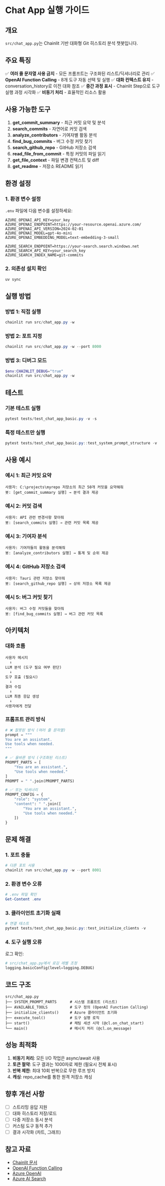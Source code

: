 # Chat App 실행 가이드

## 개요
`src/chat_app.py`는 Chainlit 기반 대화형 Git 히스토리 분석 챗봇입니다.

## 주요 특징
✅ **여러 줄 문자열 사용 금지** - 모든 프롬프트는 구조화된 리스트/딕셔너리로 관리
✅ **OpenAI Function Calling** - 8개 도구 자동 선택 및 실행
✅ **대화 컨텍스트 유지** - conversation_history로 이전 대화 참조
✅ **중간 과정 표시** - Chainlit Step으로 도구 실행 과정 시각화
✅ **비동기 처리** - 효율적인 리소스 활용

## 사용 가능한 도구

1. **get_commit_summary** - 최근 커밋 요약 및 분석
2. **search_commits** - 자연어로 커밋 검색
3. **analyze_contributors** - 기여자별 활동 분석
4. **find_bug_commits** - 버그 수정 커밋 찾기
5. **search_github_repo** - GitHub 저장소 검색
6. **read_file_from_commit** - 특정 커밋의 파일 읽기
7. **get_file_context** - 파일 변경 컨텍스트 및 diff
8. **get_readme** - 저장소 README 읽기

## 환경 설정

### 1. 환경 변수 설정
`.env` 파일에 다음 변수를 설정하세요:

```env
AZURE_OPENAI_API_KEY=your_key
AZURE_OPENAI_ENDPOINT=https://your-resource.openai.azure.com/
AZURE_OPENAI_API_VERSION=2024-02-01
AZURE_OPENAI_MODEL=gpt-4o-mini
AZURE_OPENAI_EMBEDDING_MODEL=text-embedding-3-small

AZURE_SEARCH_ENDPOINT=https://your-search.search.windows.net
AZURE_SEARCH_API_KEY=your_search_key
AZURE_SEARCH_INDEX_NAME=git-commits
```

### 2. 의존성 설치 확인
```powershell
uv sync
```

## 실행 방법

### 방법 1: 직접 실행
```powershell
chainlit run src/chat_app.py -w
```

### 방법 2: 포트 지정
```powershell
chainlit run src/chat_app.py -w --port 8000
```

### 방법 3: 디버그 모드
```powershell
$env:CHAINLIT_DEBUG="true"
chainlit run src/chat_app.py -w
```

## 테스트

### 기본 테스트 실행
```powershell
pytest tests/test_chat_app_basic.py -v -s
```

### 특정 테스트만 실행
```powershell
pytest tests/test_chat_app_basic.py::test_system_prompt_structure -v
```

## 사용 예시

### 예시 1: 최근 커밋 요약
```
사용자: C:\projects\myrepo 저장소의 최근 50개 커밋을 요약해줘
봇: [get_commit_summary 실행] → 분석 결과 제공
```

### 예시 2: 커밋 검색
```
사용자: API 관련 변경사항 찾아줘
봇: [search_commits 실행] → 관련 커밋 목록 제공
```

### 예시 3: 기여자 분석
```
사용자: 기여자들의 활동을 분석해줘
봇: [analyze_contributors 실행] → 통계 및 순위 제공
```

### 예시 4: GitHub 저장소 검색
```
사용자: Tauri 관련 저장소 찾아줘
봇: [search_github_repo 실행] → 상위 저장소 목록 제공
```

### 예시 5: 버그 커밋 찾기
```
사용자: 버그 수정 커밋들을 찾아줘
봇: [find_bug_commits 실행] → 버그 관련 커밋 목록
```

## 아키텍처

### 대화 흐름
```
사용자 메시지
  ↓
LLM 분석 (도구 필요 여부 판단)
  ↓
도구 호출 (필요시)
  ↓
결과 수집
  ↓
LLM 최종 응답 생성
  ↓
사용자에게 전달
```

### 프롬프트 관리 방식
```python
# ❌ 잘못된 방식 (여러 줄 문자열)
prompt = """
You are an assistant.
Use tools when needed.
"""

# ✅ 올바른 방식 (구조화된 리스트)
PROMPT_PARTS = [
    "You are an assistant.",
    "Use tools when needed."
]
PROMPT = " ".join(PROMPT_PARTS)

# ✅ 또는 딕셔너리
PROMPT_CONFIG = {
    "role": "system",
    "content": " ".join([
        "You are an assistant.",
        "Use tools when needed."
    ])
}
```

## 문제 해결

### 1. 포트 충돌
```powershell
# 다른 포트 사용
chainlit run src/chat_app.py -w --port 8001
```

### 2. 환경 변수 오류
```powershell
# .env 파일 확인
Get-Content .env
```

### 3. 클라이언트 초기화 실패
```powershell
# 연결 테스트
pytest tests/test_chat_app_basic.py::test_initialize_clients -v
```

### 4. 도구 실행 오류
로그 확인:
```python
# src/chat_app.py에서 로깅 레벨 조정
logging.basicConfig(level=logging.DEBUG)
```

## 코드 구조

```
src/chat_app.py
├── SYSTEM_PROMPT_PARTS      # 시스템 프롬프트 (리스트)
├── AVAILABLE_TOOLS          # 도구 정의 (OpenAI Function Calling)
├── initialize_clients()     # Azure 클라이언트 초기화
├── execute_tool()           # 도구 실행 로직
├── start()                  # 채팅 세션 시작 (@cl.on_chat_start)
└── main()                   # 메시지 처리 (@cl.on_message)
```

## 성능 최적화

1. **비동기 처리**: 모든 I/O 작업은 async/await 사용
2. **토큰 절약**: 도구 결과는 1000자로 제한 (필요시 전체 표시)
3. **반복 제한**: 최대 10회 반복으로 무한 루프 방지
4. **캐싱**: repo_cache를 통한 원격 저장소 캐싱

## 향후 개선 사항

- [ ] 스트리밍 응답 지원
- [ ] 대화 히스토리 저장/로드
- [ ] 다중 저장소 동시 분석
- [ ] 커스텀 도구 동적 추가
- [ ] 결과 시각화 (차트, 그래프)

## 참고 자료

- [Chainlit 문서](https://docs.chainlit.io/)
- [OpenAI Function Calling](https://platform.openai.com/docs/guides/function-calling)
- [Azure OpenAI](https://learn.microsoft.com/azure/ai-services/openai/)
- [Azure AI Search](https://learn.microsoft.com/azure/search/)

